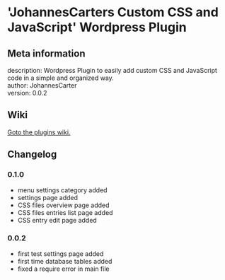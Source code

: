 # 'JohannesCarters Custom CSS and JavaScript' Wordpress Plugin

## Meta information
description: Wordpress Plugin to easily add custom CSS and JavaScript code in a simple and organized way.  
author: JohannesCarter  
version: 0.0.2  

## Wiki

 [Goto the plugins wiki.](https://github.com/johannescarter/jcscustomcssandjs/wiki)

## Changelog
### 0.1.0
* menu settings category added
* settings page added
* CSS files overview page added
* CSS files entries list page added
* CSS entry edit page added
### 0.0.2
* first test settings page added
* first time database tables added
* fixed a require error in main file
